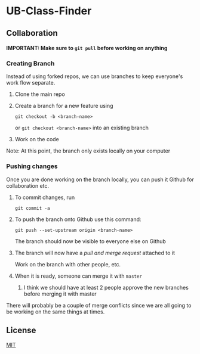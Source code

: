# UB-Class-Finder


## Collaboration
#### IMPORTANT: Make sure to `git pull` before working on anything 
### Creating Branch 
Instead of using forked repos, we can use branches to keep everyone's work flow separate.
1. Clone the main repo
2. Create a branch for a new feature using 
   ```
   git checkout -b <branch-name>
   ```
   or `git checkout <branch-name>` into an existing branch

3. Work on the code

Note: At this point, the branch only exists locally on your computer
### Pushing changes
Once you are done working on the branch locally, you can push it Github for collaboration etc.
1. To commit changes, run
   ```
   git commit -a
   ```
2. To push the branch onto Github use this command:
   ```
   git push --set-upstream origin <branch-name>
   ```
   The branch should now be visible to everyone else on Github

3. The branch will now have a *pull and merge request* attached to it 

   Work on the branch with other people, etc.

4. When it is ready, someone can merge it with `master`
      1. I think we should have at least 2 people approve the new branches before merging it with master

There will probably be a couple of merge conflicts since we are all going to be working on the same things at times. 

## License
[MIT](https://choosealicense.com/licenses/mit/)
